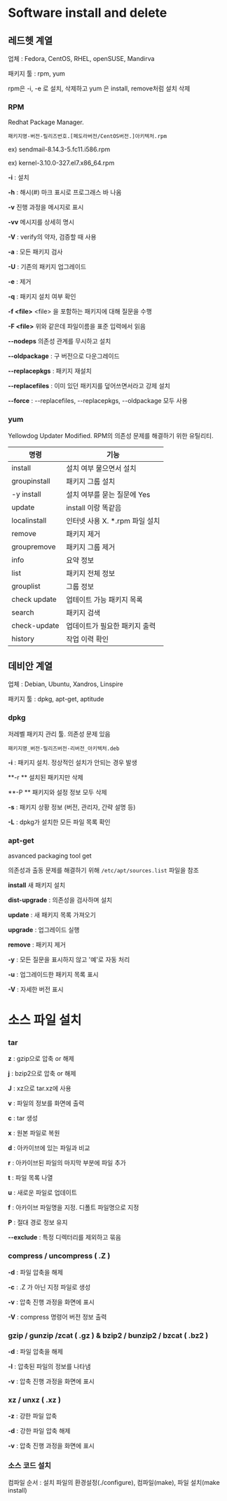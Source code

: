 # Software install and delete



## 레드헷 계열

업체 : Fedora, CentOS, RHEL, openSUSE, Mandirva

패키지 툴 : rpm, yum





rpm은 -i, -e 로 설치, 삭제하고 yum 은 install, remove처럼 설치 삭제

### RPM

Redhat Package Manager. 

```
패키지명-버전-릴리즈번호.[페도라버전/CentOS버전.]아키텍처.rpm
```

ex) sendmail-8.14.3-5.fc11.i586.rpm

ex) kernel-3.10.0-327.el7.x86_64.rpm



**-i** : 설치

**-h** : 해시(#) 마크 표시로 프로그래스 바 나옴

**-v** 진행 과정을 메시지로 표시

**-vv** 메시지를 상세히 명시

**-V** : verify의 약자, 검증할 때 사용

**-a** : 모든 패키지 검사

**-U** : 기존의 패키지 업그레이드

**-e** : 제거

**-q** : 패키지 설치 여부 확인

**-f  \<file\>** \<file\> 을 포함하는 패키지에 대해 질문을 수행

**-F  \<file\>** 위와 같은데 파일이름을 표준 입력에서 읽음



**--nodeps** 의존성 관계를 무시하고 설치

**--oldpackage** : 구 버전으로 다운그레이드

**--replacepkgs** : 패키지 재설치

**--replacefiles** : 이미 있던 패키지를 덮어쓰면서라고 강제 설치

**--force** : --replacefiles, --replacepkgs, --oldpackage 모두 사용





### yum 

Yellowdog Updater Modified. RPM의 의존성 문제를 해결하기 위한 유틸리티.

| 명령         | 기능                           |
| ------------ | ------------------------------ |
| install      | 설치 여부 물으면서 설치        |
| groupinstall | 패키지 그룹 설치               |
| -y install   | 설치 여부를 묻는 질문에 Yes    |
| update       | install 이랑 똑같음            |
| localinstall | 인터넷 사용 X. *.rpm 파일 설치 |
| remove       | 패키지 제거                    |
| groupremove  | 패키지 그룹 제거               |
| info         | 요약 정보                      |
| list         | 패키지 전체 정보               |
| grouplist    | 그룹 정보                      |
| check update | 업테이트 가능 패키지 목록      |
| search       | 패키지 검색                    |
| check-update | 업데이트가 필요한 패키지 출력  |
| history      | 작업 이력 확인                 |





## 데비안 계열

업체 : Debian, Ubuntu, Xandros, Linspire

패키지 툴 : dpkg, apt-get, aptitude



### dpkg

저레벨 패키지 관리 툴. 의존성 문제 있음

```
패키지명_버전-릴리즈버전-리버전_아키텍처.deb
```



**-i** : 패키지 설치. 정상적인 설치가 안되는 경우 발생

**-r ** 설치된 패키지만 삭제

**-P ** 패키지와 설정 정보 모두 삭제

**-s** : 패키지 상황 정보 (버전, 관리자, 간략 설명 등)

**-L** : dpkg가 설치한 모든 파일 목록 확인





### apt-get

asvanced packaging tool get

의존성과 출동 문제를 해결하기 위해 `/etc/apt/sources.list` 파일을 참조



**install**  새 패키지 설치

**dist-upgrade** : 의존성을 검사하며 설치

**update** : 새 패키지 목록 가져오기

**upgrade** : 업그레이드 실행

**remove** : 패키지 제거

**-y** : 모든 질문을 표시하지 않고 '예'로 자동 처리

**-u** : 업그레이드한 패키지 목록 표시

**-V** : 자세한 버전 표시









# 소스 파일 설치



### tar 

**z** : gzip으로 압축 or 해제 

**j** : bzip2으로 압축 or 해제

**J** : xz으로 tar.xz에 사용

**v** : 파일의 정보를 화면에 출력

**c** : tar 생성

**x** : 원본 파일로 복원

**d** : 아카이브에 있는 파일과 비교

**r** : 아카이브된 파일의 마지막 부분에 파일 추가

**t** : 파일 목록 나열

**u** : 새로운 파일로 업데이트

**f** : 아카이브 파일명을 지정. 디폴트 파일명으로 지정

**P** : 절대 경로 정보 유지

**--exclude** : 특정 디렉터리를 제외하고 묶음





### compress / uncompress ( .Z )

**-d** : 파일 압축을 해제

**-c** : .Z 가 아닌 지정 파일로 생성

**-v** : 압축 진행 과정을 화면에 표시

**-V** : compress 명령어 버전 정보 출력



### gzip / gunzip /zcat ( .gz )  &  bzip2 / bunzip2 / bzcat ( .bz2 )

**-d** : 파일 압축을 해제

**-l** : 압축된 파일의 정보를 나타냄

**-v** : 압축 진행 과정을 화면에 표시



### xz / unxz ( .xz )

**-z** : 강한 파일 압축

**-d** : 강한 파일 압축 해제

**-v** : 압축 진행 과정을 화면에 표시





### 소스 코드 설치

컴파일 순서 :  설치 파일의 환경설정(./configure), 컴파일(make), 파일 설치(make install)









